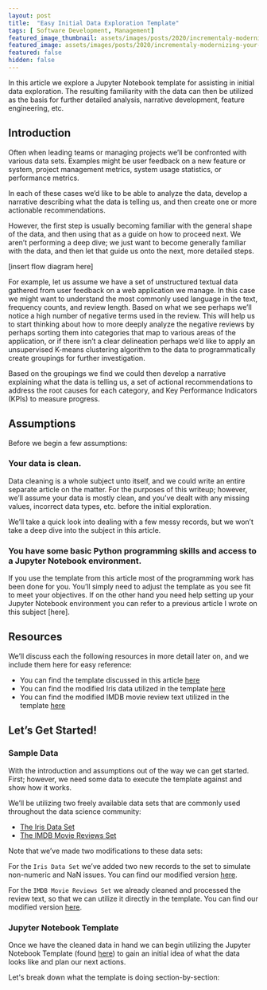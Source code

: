 ```yaml
---
layout: post
title:  "Easy Initial Data Exploration Template"
tags: [ Software Development, Management]
featured_image_thumbnail: assets/images/posts/2020/incrementaly-modernizing-your-software-development-processes_thumbnail.jpg
featured_image: assets/images/posts/2020/incrementaly-modernizing-your-software-development-processes_title.jpg
featured: false
hidden: false
---
```


In this article we explore a Jupyter Notebook template for assisting in initial data exploration.  The resulting familiarity with the data can then be utilized as the basis for further detailed analysis, narrative development, feature engineering, etc.

<!--more-->

## Introduction

Often when leading teams or managing projects we’ll be confronted with various data sets.  Examples might be user feedback on a new feature or system, project management metrics, system usage statistics, or performance metrics.

In each of these cases we’d like to be able to analyze the data, develop a narrative describing what the data is telling us, and then create one or more actionable recommendations.

However, the first step is usually becoming familiar with the general shape of the data, and then using that as a guide on how to proceed next.  We aren’t performing a deep dive; we just want to become generally familiar with the data, and then let that guide us onto the next, more detailed steps.

[insert flow diagram here]

For example, let us assume we have a set of unstructured textual data gathered from user feedback on a web application we manage.  In this case we might want to understand the most commonly used language in the text, frequency counts, and review length.  Based on what we see perhaps we’ll notice a high number of negative terms used in the review.  This will help us to start thinking about how to more deeply analyze the negative reviews by perhaps sorting them into categories that map to various areas of the application, or if there isn’t a clear delineation perhaps we’d like to apply an unsupervised  K-means clustering algorithm to the data to programmatically create groupings for further investigation.

Based on the groupings we find we could then develop a narrative explaining what the data is telling us, a set of actional recommendations to address the root causes for each category, and Key Performance Indicators (KPIs) to measure progress.

## Assumptions


Before we begin a few assumptions:

### Your data is clean.  

Data cleaning is a whole subject unto itself, and we could write an entire separate article on the matter.  For the purposes of this writeup; however, we’ll assume your data is mostly clean, and you’ve dealt with any missing values, incorrect data types, etc. before the initial exploration.

We’ll take a quick look into dealing with a few messy records, but we won’t take a deep dive into the subject in this article.

### You have some basic Python programming skills and access to a Jupyter Notebook environment.  

If you use the template from this article most of the programming work has been done for you.  You’ll simply need to adjust the template as you see fit to meet your objectives.  If on the other hand you need help setting up your Jupyter Notebook environment you can refer to a previous article I wrote on this subject [here].

## Resources

We’ll discuss each the following resources in more detail later on, and we include them here for easy reference:

* You can find the template discussed in this article [here]()
* You can find the modified Iris data utilized in the template [here]()
* You can find the modified IMDB movie review text utilized in the template [here]()

## Let’s Get Started!

### Sample Data

With the introduction and assumptions out of the way we can get started.  First; however, we need some data to execute the template against and show how it works.

We’ll be utilizing two freely available data sets that are commonly used throughout the data science community:

* [The Iris Data Set](http://archive.ics.uci.edu/ml/datasets/Iris/)
* [The IMDB Movie Reviews Set](https://www.kaggle.com/lakshmi25npathi/imdb-dataset-of-50k-movie-reviews)

Note that we’ve made two modifications to these data sets:

For the `Iris Data Set` we’ve added two new records to the set to simulate non-numeric and NaN issues.  You can find our modified version [here]().

For the `IMDB Movie Reviews Set` we already cleaned and processed the review text, so that we can utilize it directly in the template.  You can find our modified version [here]().

### Jupyter Notebook Template

Once we have the cleaned data in hand we can begin utilizing the Jupyter Notebook Template (found [here]()) to gain an initial idea of what the data looks like and plan our next actions.  

Let's break down what the template is doing section-by-section:

